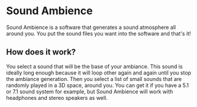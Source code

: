 # Sound Ambience
Sound Ambience is a software that generates a sound atmosphere all around you. You put the sound files you want into the software and that's it!

## How does it work?
You select a sound that will be the base of your ambiance. This sound is ideally long enough because it will loop other again and again until you stop the ambiance generation.
Then you select a list of small sounds that are randomly played in a 3D space, around you. You can get it if you have a 5.1 or 7.1 sound system for example, but Sound Ambience will work with headphones and stereo speakers as well.
